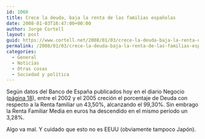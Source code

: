 ```yaml
---
id: 1066
title: Crece la deuda, baja la renta de las familias españolas
date: 2008-01-03T16:47:00+00:00
author: Jorge Cortell
layout: post
guid: https://www.cortell.net/2008/01/03/crece-la-deuda-baja-la-renta-de-las-familias-espanolas/
permalink: /2008/01/03/crece-la-deuda-baja-la-renta-de-las-familias-espanolas/
categories:
  - General
  - Noticias
  - Otras cosas
  - Sociedad y polí­tica
---
```

Según datos del Banco de España publicados hoy en el diario Negocio (<a target="_blank" title="PDF" href="https://www.neg-ocio.com/sitefiles/pdf/030108.pdf">página 18</a>), entre el 2002 y el 2005 creción el porcentaje de Deuda con respecto a la Renta familiar un 43,50%, alcanzando el 99,30%. Sin embrago la Renta Familiar Media en euros ha descendido en el mismo perí­odo un 3,28%.

Algo va mal. Y cuidado que esto no es EEUU (obviamente tampoco Japón).
